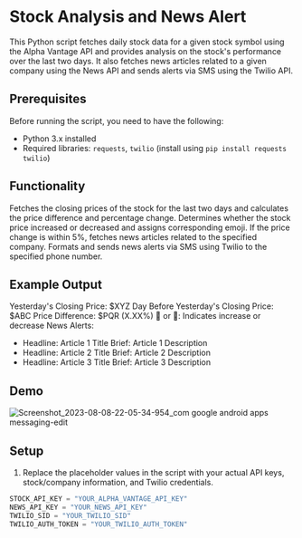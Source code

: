# Stock Analysis and News Alert

This Python script fetches daily stock data for a given stock symbol using the Alpha Vantage API and provides analysis on the stock's performance over the last two days. It also fetches news articles related to a given company using the News API and sends alerts via SMS using the Twilio API.

## Prerequisites

Before running the script, you need to have the following:

- Python 3.x installed
- Required libraries: `requests`, `twilio` (install using `pip install requests twilio`)
## Functionality
Fetches the closing prices of the stock for the last two days and calculates the price difference and percentage change.
Determines whether the stock price increased or decreased and assigns corresponding emoji.
If the price change is within 5%, fetches news articles related to the specified company.
Formats and sends news alerts via SMS using Twilio to the specified phone number.
## Example Output
Yesterday's Closing Price: $XYZ
Day Before Yesterday's Closing Price: $ABC
Price Difference: $PQR (X.XX%)
🔺 or 🔻: Indicates increase or decrease
News Alerts:
- Headline: Article 1 Title
  Brief: Article 1 Description
- Headline: Article 2 Title
  Brief: Article 2 Description
- Headline: Article 3 Title
  Brief: Article 3 Description
## Demo
![Screenshot_2023-08-08-22-05-34-954_com google android apps messaging-edit](https://github.com/Mahesh-Vardhan/Stock-Analysis-and-News-Alert-System/assets/113368513/3f7b8d9d-497a-476c-8503-c4eee0d5a95a)
## Setup

1. Replace the placeholder values in the script with your actual API keys, stock/company information, and Twilio credentials.

```python
STOCK_API_KEY = "YOUR_ALPHA_VANTAGE_API_KEY"
NEWS_API_KEY = "YOUR_NEWS_API_KEY"
TWILIO_SID = "YOUR_TWILIO_SID"
TWILIO_AUTH_TOKEN = "YOUR_TWILIO_AUTH_TOKEN"


